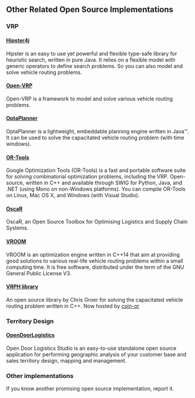 ## Other Related Open Source Implementations

### VRP

#### [Hipster4j](http://www.hipster4j.org/)
Hipster is an easy to use yet powerful and flexible type-safe library for heuristic search, written in pure Java. It relies on a flexible model with generic operators to define search problems. So you can also model and solve vehicle routing problems.

#### [Open-VRP](https://github.com/mck-/Open-VRP)
Open-VRP is a framework to model and solve various vehicle routing problems. 

#### [OptaPlanner](https://www.optaplanner.org/)
OptaPlanner is a lightweight, embeddable planning engine written in Java™. It can be used to solve the capacitated vehicle routing problem (with time windows). 

#### [OR-Tools](https://developers.google.com/optimization/)
Google Optimization Tools (OR-Tools) is a fast and portable software suite for solving combinatorial optimization problems, including the VRP. Open-source, written in C++ and available through SWIG for Python, Java, and .NET (using Mono on non-Windows platforms). You can compile OR-Tools on Linux, Mac OS X, and Windows (with Visual Studio).

#### [OscaR](https://bitbucket.org/oscarlib/oscar/wiki/Home)
OscaR, an Open Source Toolbox for Optimising Logistics and Supply Chain Systems.

#### [VROOM](https://github.com/jcoupey/vroom)
VROOM is an optimization engine written in C++14 that aim at providing good solutions to various real-life vehicle routing problems within a small computing time. It is free software, distributed under the term of the GNU General Public License V3.

#### [VRPH library](https://sites.google.com/site/vrphlibrary/)
An open source library by Chris Groer for solving the capacitated vehicle routing problem written in C++.
Now hosted by [coin-or](https://projects.coin-or.org/VRPH)

### Territory Design

#### [OpenDoorLogistics](http://www.opendoorlogistics.com)
Open Door Logistics Studio is an easy-to-use
standalone open source application for performing geographic analysis of your customer base and sales territory design, mapping and management.

### Other implementations
If you know another promising open source implementation, report it.
